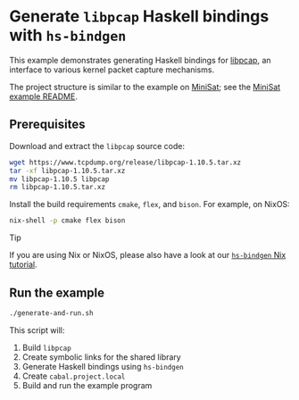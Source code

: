 # Generate `libpcap` Haskell bindings with `hs-bindgen`

This example demonstrates generating Haskell bindings for
[libpcap](https://github.com/the-tcpdump-group/libpcap), an interface to various
kernel packet capture mechanisms.

The project structure is similar to the example on [MiniSat](../c-minisat); see the
[MiniSat example README](../c-minisat/README.md).

## Prerequisites

Download and extract the `libpcap` source code:

```bash
wget https://www.tcpdump.org/release/libpcap-1.10.5.tar.xz
tar -xf libpcap-1.10.5.tar.xz
mv libpcap-1.10.5 libpcap
rm libpcap-1.10.5.tar.xz
```

Install the build requirements `cmake`, `flex`, and `bison`. For example, on
NixOS:

```bash
nix-shell -p cmake flex bison
```

> [!TIP]
>
> If you are using Nix or NixOS, please also have a look at our [`hs-bindgen`
> Nix tutorial](https://github.com/well-typed/hs-bindgen-tutorial-nix).

## Run the example

```bash
./generate-and-run.sh
```

This script will:
1. Build `libpcap`
2. Create symbolic links for the shared library
3. Generate Haskell bindings using `hs-bindgen`
4. Create `cabal.project.local`
5. Build and run the example program
